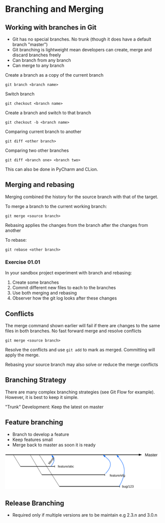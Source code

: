 # Branching and Merging

## Working with branches in Git
- Git has no special branches. No trunk (though it does have a default branch "master")
- Git branching is lightweight mean developers can create, merge and discard branches freely
- Can branch from any branch
- Can merge to any branch

Create a branch as a copy of the current branch
```
git branch <branch name>
```

Switch branch
```
git checkout <branch name>
```

Create a branch and switch to that branch
```
git checkout -b <branch name>
```

Comparing current branch to another
```
git diff <other branch>
```

Comparing two other branches
```
git diff <branch one> <branch two>
```

This can also be done in PyCharm and CLion.

## Merging and rebasing

Merging combined the history for the source branch with that of the target.

To merge a branch to the current working branch:
```
git merge <source branch>
```

Rebasing applies the changes from the branch after the changes from another 

To rebase:  
```
git rebase <other branch>
```

### Exercise  01.01
In your sandbox project experiment with branch and rebasing: 
1. Create some branches
2. Commit different new files to each to the branches 
3. Use both merging and rebasing
4. Observer how the git log looks after these changes

## Conflicts
The merge command shown earlier will fail if there are changes to the same files in both branches.
No fast forward merge and resolve conflicts
```
git merge <source branch>
```
Resolve the conflicts and use `git add` to mark as merged.  Committing will apply the merge.

Rebasing your source branch may also solve or reduce the merge conflicts



## Branching Strategy
There are many complex branching strategies (see Git Flow for example). However, it is best to keep it simple.

"Trunk" Development: Keep the latest on master

## Feature branching
- Branch to develop a feature
- Keep features small
- Merge back to master as soon it is ready

![alt text](feature_branching.svg "The feature branching strategy")

## Release Branching
- Required only if multiple versions are to be maintain e.g 2.3.n and 3.0.n

